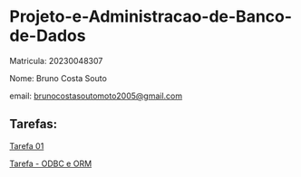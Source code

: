 # Projeto-e-Administracao-de-Banco-de-Dados

Matricula: 20230048307

Nome: Bruno Costa Souto

email: brunocostasoutomoto2005@gmail.com

## Tarefas:
[Tarefa 01](/tarefas/t01/tarefa01.md)

[Tarefa - ODBC e ORM](/tarefas/orm/tarefa-orm.md)